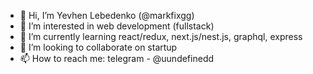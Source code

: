 - 👋 Hi, I’m Yevhen Lebedenko (@markfixgg)
- 👀 I’m interested in web development (fullstack)
- 🌱 I’m currently learning react/redux, next.js/nest.js, graphql, express
- 💞️ I’m looking to collaborate on startup
- 📫 How to reach me: telegram - @uundefinedd

<!---
markfixgg/markfixgg is a ✨ special ✨ repository because its `README.md` (this file) appears on your GitHub profile.
You can click the Preview link to take a look at your changes.
--->
